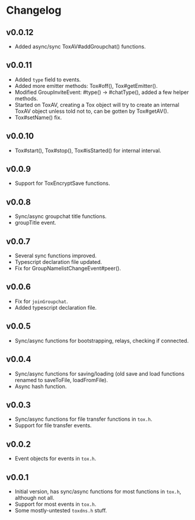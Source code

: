 Changelog
=========

v0.0.12
-------
- Added async/sync ToxAV#addGroupchat() functions.

v0.0.11
-------
- Added `type` field to events.
- Added more emitter methods: Tox#off(), Tox#getEmitter().
- Modified GroupInviteEvent: #type() -> #chatType(), added a few helper methods.
- Started on ToxAV, creating a Tox object will try to create an internal ToxAV
  object unless told not to, can be gotten by Tox#getAV().
- Tox#setName() fix.

v0.0.10
-------
- Tox#start(), Tox#stop(), Tox#isStarted() for internal interval.

v0.0.9
------
- Support for ToxEncryptSave functions.

v0.0.8
------
- Sync/async groupchat title functions.
- groupTitle event.

v0.0.7
------
- Several sync functions improved.
- Typescript declaration file updated.
- Fix for GroupNamelistChangeEvent#peer().

v0.0.6
------
- Fix for `joinGroupchat`.
- Added typescript declaration file.

v0.0.5
------
- Sync/async functions for bootstrapping, relays, checking if connected.

v0.0.4
------
- Sync/async functions for saving/loading (old save and load functions renamed to saveToFile, loadFromFile).
- Async hash function.

v0.0.3
------
- Sync/async functions for file transfer functions in `tox.h`.
- Support for file transfer events.

v0.0.2
------
- Event objects for events in `tox.h`.

v0.0.1
------
- Initial version, has sync/async functions for most functions in `tox.h`,
  although not all.
- Support for most events in `tox.h`.
- Some mostly-untested `toxdns.h` stuff.
